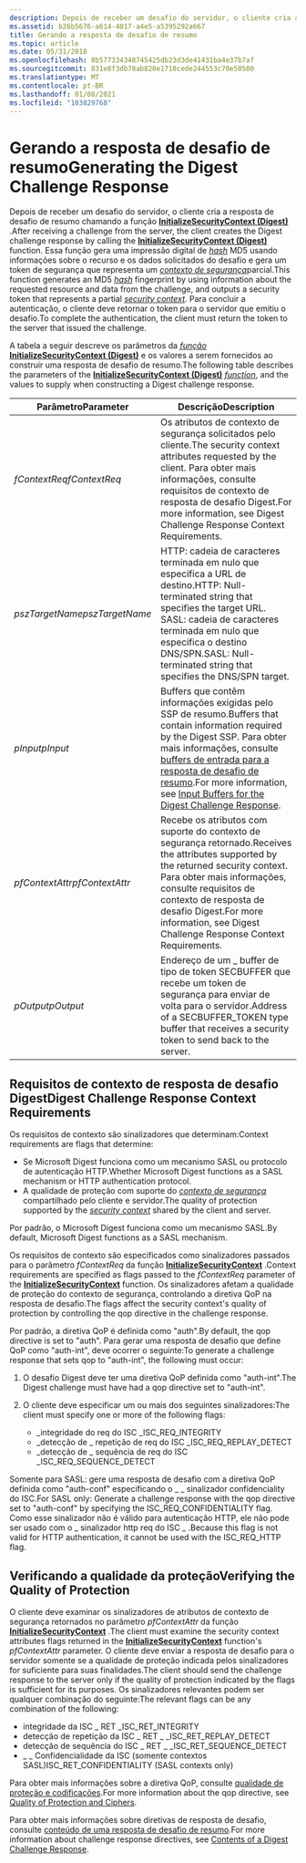 ```yaml
---
description: Depois de receber um desafio do servidor, o cliente cria a resposta de desafio de resumo chamando a função InitializeSecurityContext (Digest).
ms.assetid: b26b5676-a614-4017-a4e5-a5395292a667
title: Gerando a resposta de desafio de resumo
ms.topic: article
ms.date: 05/31/2018
ms.openlocfilehash: 8b577334348745425db23d3de41431ba4e37b7af
ms.sourcegitcommit: 831e8f3db78ab820e1710cede244553c70e50500
ms.translationtype: MT
ms.contentlocale: pt-BR
ms.lasthandoff: 01/08/2021
ms.locfileid: "103829768"
---
```

# <a name="generating-the-digest-challenge-response"></a><span data-ttu-id="1c683-103">Gerando a resposta de desafio de resumo</span><span class="sxs-lookup"><span data-stu-id="1c683-103">Generating the Digest Challenge Response</span></span>

<span data-ttu-id="1c683-104">Depois de receber um desafio do servidor, o cliente cria a resposta de desafio de resumo chamando a função [**InitializeSecurityContext (Digest)**](/windows/win32/api/sspi/nf-sspi-initializesecuritycontexta) .</span><span class="sxs-lookup"><span data-stu-id="1c683-104">After receiving a challenge from the server, the client creates the Digest challenge response by calling the [**InitializeSecurityContext (Digest)**](/windows/win32/api/sspi/nf-sspi-initializesecuritycontexta) function.</span></span> <span data-ttu-id="1c683-105">Essa função gera uma impressão digital de [*hash*](/windows/desktop/SecGloss/h-gly) MD5 usando informações sobre o recurso e os dados solicitados do desafio e gera um token de segurança que representa um [*contexto de segurança*](/windows/desktop/SecGloss/s-gly)parcial.</span><span class="sxs-lookup"><span data-stu-id="1c683-105">This function generates an MD5 [*hash*](/windows/desktop/SecGloss/h-gly) fingerprint by using information about the requested resource and data from the challenge, and outputs a security token that represents a partial [*security context*](/windows/desktop/SecGloss/s-gly).</span></span> <span data-ttu-id="1c683-106">Para concluir a autenticação, o cliente deve retornar o token para o servidor que emitiu o desafio.</span><span class="sxs-lookup"><span data-stu-id="1c683-106">To complete the authentication, the client must return the token to the server that issued the challenge.</span></span>

<span data-ttu-id="1c683-107">A tabela a seguir descreve os parâmetros da [*função*](/windows/desktop/SecGloss/c-gly) [**InitializeSecurityContext (Digest)**](/windows/win32/api/sspi/nf-sspi-initializesecuritycontexta) e os valores a serem fornecidos ao construir uma resposta de desafio de resumo.</span><span class="sxs-lookup"><span data-stu-id="1c683-107">The following table describes the parameters of the [**InitializeSecurityContext (Digest)**](/windows/win32/api/sspi/nf-sspi-initializesecuritycontexta) [*function*](/windows/desktop/SecGloss/c-gly), and the values to supply when constructing a Digest challenge response.</span></span>



| <span data-ttu-id="1c683-108">Parâmetro</span><span class="sxs-lookup"><span data-stu-id="1c683-108">Parameter</span></span>                  | <span data-ttu-id="1c683-109">Descrição</span><span class="sxs-lookup"><span data-stu-id="1c683-109">Description</span></span>                                                                                                                                                                                               |
|----------------------------|-----------------------------------------------------------------------------------------------------------------------------------------------------------------------------------------------------------|
| <span data-ttu-id="1c683-110">*fContextReq*</span><span class="sxs-lookup"><span data-stu-id="1c683-110">*fContextReq*</span></span><br/>   | <span data-ttu-id="1c683-111">Os atributos de contexto de segurança solicitados pelo cliente.</span><span class="sxs-lookup"><span data-stu-id="1c683-111">The security context attributes requested by the client.</span></span> <span data-ttu-id="1c683-112">Para obter mais informações, consulte requisitos de contexto de resposta de desafio Digest.</span><span class="sxs-lookup"><span data-stu-id="1c683-112">For more information, see Digest Challenge Response Context Requirements.</span></span><br/>                                                             |
| <span data-ttu-id="1c683-113">*pszTargetName*</span><span class="sxs-lookup"><span data-stu-id="1c683-113">*pszTargetName*</span></span><br/> | <span data-ttu-id="1c683-114">HTTP: cadeia de caracteres terminada em nulo que especifica a URL de destino.</span><span class="sxs-lookup"><span data-stu-id="1c683-114">HTTP: Null-terminated string that specifies the target URL.</span></span><br/> <span data-ttu-id="1c683-115">SASL: cadeia de caracteres terminada em nulo que especifica o destino DNS/SPN.</span><span class="sxs-lookup"><span data-stu-id="1c683-115">SASL: Null-terminated string that specifies the DNS/SPN target.</span></span><br/>                                                         |
| <span data-ttu-id="1c683-116">*pInput*</span><span class="sxs-lookup"><span data-stu-id="1c683-116">*pInput*</span></span><br/>        | <span data-ttu-id="1c683-117">Buffers que contêm informações exigidas pelo SSP de resumo.</span><span class="sxs-lookup"><span data-stu-id="1c683-117">Buffers that contain information required by the Digest SSP.</span></span> <span data-ttu-id="1c683-118">Para obter mais informações, consulte [buffers de entrada para a resposta de desafio de resumo](input-buffers-for-the-digest-challenge-response.md).</span><span class="sxs-lookup"><span data-stu-id="1c683-118">For more information, see [Input Buffers for the Digest Challenge Response](input-buffers-for-the-digest-challenge-response.md).</span></span><br/> |
| <span data-ttu-id="1c683-119">*pfContextAttr*</span><span class="sxs-lookup"><span data-stu-id="1c683-119">*pfContextAttr*</span></span><br/> | <span data-ttu-id="1c683-120">Recebe os atributos com suporte do contexto de segurança retornado.</span><span class="sxs-lookup"><span data-stu-id="1c683-120">Receives the attributes supported by the returned security context.</span></span> <span data-ttu-id="1c683-121">Para obter mais informações, consulte requisitos de contexto de resposta de desafio Digest.</span><span class="sxs-lookup"><span data-stu-id="1c683-121">For more information, see Digest Challenge Response Context Requirements.</span></span><br/>                                                  |
| <span data-ttu-id="1c683-122">*pOutput*</span><span class="sxs-lookup"><span data-stu-id="1c683-122">*pOutput*</span></span><br/>       | <span data-ttu-id="1c683-123">Endereço de um \_ buffer de tipo de token SECBUFFER que recebe um token de segurança para enviar de volta para o servidor.</span><span class="sxs-lookup"><span data-stu-id="1c683-123">Address of a SECBUFFER\_TOKEN type buffer that receives a security token to send back to the server.</span></span><br/>                                                                                           |



 

## <a name="digest-challenge-response-context-requirements"></a><span data-ttu-id="1c683-124">Requisitos de contexto de resposta de desafio Digest</span><span class="sxs-lookup"><span data-stu-id="1c683-124">Digest Challenge Response Context Requirements</span></span>

<span data-ttu-id="1c683-125">Os requisitos de contexto são sinalizadores que determinam:</span><span class="sxs-lookup"><span data-stu-id="1c683-125">Context requirements are flags that determine:</span></span>

-   <span data-ttu-id="1c683-126">Se Microsoft Digest funciona como um mecanismo SASL ou protocolo de autenticação HTTP.</span><span class="sxs-lookup"><span data-stu-id="1c683-126">Whether Microsoft Digest functions as a SASL mechanism or HTTP authentication protocol.</span></span>
-   <span data-ttu-id="1c683-127">A qualidade de proteção com suporte do [*contexto de segurança*](/windows/desktop/SecGloss/s-gly) compartilhado pelo cliente e servidor.</span><span class="sxs-lookup"><span data-stu-id="1c683-127">The quality of protection supported by the [*security context*](/windows/desktop/SecGloss/s-gly) shared by the client and server.</span></span>

<span data-ttu-id="1c683-128">Por padrão, o Microsoft Digest funciona como um mecanismo SASL.</span><span class="sxs-lookup"><span data-stu-id="1c683-128">By default, Microsoft Digest functions as a SASL mechanism.</span></span>

<span data-ttu-id="1c683-129">Os requisitos de contexto são especificados como sinalizadores passados para o parâmetro *fContextReq* da função [**InitializeSecurityContext**](/windows/win32/api/sspi/nf-sspi-initializesecuritycontexta) .</span><span class="sxs-lookup"><span data-stu-id="1c683-129">Context requirements are specified as flags passed to the *fContextReq* parameter of the [**InitializeSecurityContext**](/windows/win32/api/sspi/nf-sspi-initializesecuritycontexta) function.</span></span> <span data-ttu-id="1c683-130">Os sinalizadores afetam a qualidade de proteção do contexto de segurança, controlando a diretiva QoP na resposta de desafio.</span><span class="sxs-lookup"><span data-stu-id="1c683-130">The flags affect the security context's quality of protection by controlling the qop directive in the challenge response.</span></span>

<span data-ttu-id="1c683-131">Por padrão, a diretiva QoP é definida como "auth".</span><span class="sxs-lookup"><span data-stu-id="1c683-131">By default, the qop directive is set to "auth".</span></span> <span data-ttu-id="1c683-132">Para gerar uma resposta de desafio que define QoP como "auth-int", deve ocorrer o seguinte:</span><span class="sxs-lookup"><span data-stu-id="1c683-132">To generate a challenge response that sets qop to "auth-int", the following must occur:</span></span>

1.  <span data-ttu-id="1c683-133">O desafio Digest deve ter uma diretiva QoP definida como "auth-int".</span><span class="sxs-lookup"><span data-stu-id="1c683-133">The Digest challenge must have had a qop directive set to "auth-int".</span></span>
2.  <span data-ttu-id="1c683-134">O cliente deve especificar um ou mais dos seguintes sinalizadores:</span><span class="sxs-lookup"><span data-stu-id="1c683-134">The client must specify one or more of the following flags:</span></span>

    -   <span data-ttu-id="1c683-135">\_integridade do req do ISC \_</span><span class="sxs-lookup"><span data-stu-id="1c683-135">ISC\_REQ\_INTEGRITY</span></span>
    -   <span data-ttu-id="1c683-136">\_detecção de \_ repetição de req do ISC \_</span><span class="sxs-lookup"><span data-stu-id="1c683-136">ISC\_REQ\_REPLAY\_DETECT</span></span>
    -   <span data-ttu-id="1c683-137">\_detecção de \_ sequência de req do ISC \_</span><span class="sxs-lookup"><span data-stu-id="1c683-137">ISC\_REQ\_SEQUENCE\_DETECT</span></span>

<span data-ttu-id="1c683-138">Somente para SASL: gere uma resposta de desafio com a diretiva QoP definida como "auth-conf" especificando o \_ \_ sinalizador confidenciality do ISC.</span><span class="sxs-lookup"><span data-stu-id="1c683-138">For SASL only: Generate a challenge response with the qop directive set to "auth-conf" by specifying the ISC\_REQ\_CONFIDENTIALITY flag.</span></span> <span data-ttu-id="1c683-139">Como esse sinalizador não é válido para autenticação HTTP, ele não pode ser usado com o \_ sinalizador http req do ISC \_ .</span><span class="sxs-lookup"><span data-stu-id="1c683-139">Because this flag is not valid for HTTP authentication, it cannot be used with the ISC\_REQ\_HTTP flag.</span></span>

## <a name="verifying-the-quality-of-protection"></a><span data-ttu-id="1c683-140">Verificando a qualidade da proteção</span><span class="sxs-lookup"><span data-stu-id="1c683-140">Verifying the Quality of Protection</span></span>

<span data-ttu-id="1c683-141">O cliente deve examinar os sinalizadores de atributos de contexto de segurança retornados no parâmetro *pfContextAttr* da função [**InitializeSecurityContext**](/windows/win32/api/sspi/nf-sspi-initializesecuritycontexta) .</span><span class="sxs-lookup"><span data-stu-id="1c683-141">The client must examine the security context attributes flags returned in the [**InitializeSecurityContext**](/windows/win32/api/sspi/nf-sspi-initializesecuritycontexta) function's *pfContextAttr* parameter.</span></span> <span data-ttu-id="1c683-142">O cliente deve enviar a resposta de desafio para o servidor somente se a qualidade de proteção indicada pelos sinalizadores for suficiente para suas finalidades.</span><span class="sxs-lookup"><span data-stu-id="1c683-142">The client should send the challenge response to the server only if the quality of protection indicated by the flags is sufficient for its purposes.</span></span> <span data-ttu-id="1c683-143">Os sinalizadores relevantes podem ser qualquer combinação do seguinte:</span><span class="sxs-lookup"><span data-stu-id="1c683-143">The relevant flags can be any combination of the following:</span></span>

-   <span data-ttu-id="1c683-144">integridade da ISC \_ RET \_</span><span class="sxs-lookup"><span data-stu-id="1c683-144">ISC\_RET\_INTEGRITY</span></span>
-   <span data-ttu-id="1c683-145">detecção de repetição da ISC \_ RET \_ \_</span><span class="sxs-lookup"><span data-stu-id="1c683-145">ISC\_RET\_REPLAY\_DETECT</span></span>
-   <span data-ttu-id="1c683-146">detecção de sequência do ISC \_ RET \_ \_</span><span class="sxs-lookup"><span data-stu-id="1c683-146">ISC\_RET\_SEQUENCE\_DETECT</span></span>
-   <span data-ttu-id="1c683-147">\_ \_ Confidencialidade da ISC (somente contextos SASL)</span><span class="sxs-lookup"><span data-stu-id="1c683-147">ISC\_RET\_CONFIDENTIALITY (SASL contexts only)</span></span>

<span data-ttu-id="1c683-148">Para obter mais informações sobre a diretiva QoP, consulte [qualidade de proteção e codificações](quality-of-protection-and-ciphers.md).</span><span class="sxs-lookup"><span data-stu-id="1c683-148">For more information about the qop directive, see [Quality of Protection and Ciphers](quality-of-protection-and-ciphers.md).</span></span>

<span data-ttu-id="1c683-149">Para obter mais informações sobre diretivas de resposta de desafio, consulte [conteúdo de uma resposta de desafio de resumo](contents-of-a-digest-challenge-response.md).</span><span class="sxs-lookup"><span data-stu-id="1c683-149">For more information about challenge response directives, see [Contents of a Digest Challenge Response](contents-of-a-digest-challenge-response.md).</span></span>

 

